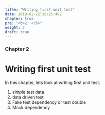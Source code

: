 ```yaml
---
title: "Writing first unit test"
date: 2019-02-22T10:25:49Z
chapter: true
pre: "<b>2. </b>"
weight: 2
draft: true
---
```


### Chapter 2

# Writing first unit test

In this chapter, lets look at writing first unit test.

1. simple test data
2. data driven test
3. Fake test dependency or test double
4. Mock dependency